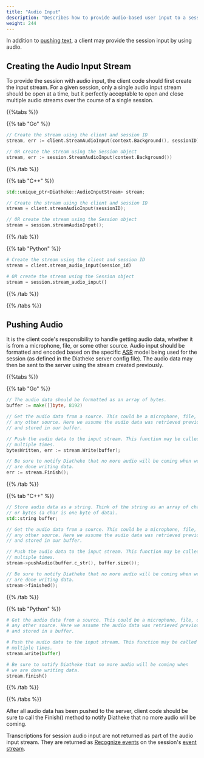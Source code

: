 ```yaml
---
title: "Audio Input"
description: "Describes how to provide audio-based user input to a session."
weight: 244
---
```


In addition to [pushing text](../push-text), a client may provide
the session input by using audio.

## Creating the Audio Input Stream
To provide the session with audio input, the client code should first
create the input stream. For a given session, only a single audio input
stream should be open at a time, but it perfectly acceptable to open
and close multiple audio streams over the course of a single session.

{{%tabs %}}

{{% tab "Go" %}}
``` go
// Create the stream using the client and session ID
stream, err := client.StreamAudioInput(context.Background(), sessionID)

// OR create the stream using the Session object
stream, err := session.StreamAudioInput(context.Background())
```
{{% /tab %}}

{{% tab "C++" %}}
``` c++
std::unique_ptr<Diatheke::AudioInputStream> stream;

// Create the stream using the client and session ID
stream = client.streamAudioInput(sessionID);

// OR create the stream using the Session object
stream = session.streamAudioInput();
```
{{% /tab %}}

{{% tab "Python" %}}
``` python
# Create the stream using the client and session ID
stream = client.stream_audio_input(session_id)

# OR create the stream using the Session object
stream = session.stream_audio_input()
```
{{% /tab %}}

{{% /tabs %}}



## Pushing Audio

It is the client code's responsibility to handle getting audio data, whether
it is from a microphone, file, or some other source. Audio input should be
formatted and encoded based on the specific [ASR](../../../glossary#asr)
model being used for the session (as defined in the Diatheke server config
file). The audio data may then be sent to the server using the stream
created previously.

{{%tabs %}}

{{% tab "Go" %}}
``` go
// The audio data should be formatted as an array of bytes.
buffer := make([]byte, 8192)

// Get the audio data from a source. This could be a microphone, file, or
// any other source. Here we assume the audio data was retrieved previously
// and stored in our buffer.

// Push the audio data to the input stream. This function may be called
// multiple times.
bytesWritten, err := stream.Write(buffer);

// Be sure to notify Diatheke that no more audio will be coming when we
// are done writing data.
err := stream.Finish();
```
{{% /tab %}}

{{% tab "C++" %}}
``` c++
// Store audio data as a string. Think of the string as an array of chars
// or bytes (a char is one byte of data).
std::string buffer;

// Get the audio data from a source. This could be a microphone, file, or
// any other source. Here we assume the audio data was retrieved previously
// and stored in our buffer.

// Push the audio data to the input stream. This function may be called
// multiple times.
stream->pushAudio(buffer.c_str(), buffer.size());

// Be sure to notify Diatheke that no more audio will be coming when we
// are done writing data.
stream->finished();
```
{{% /tab %}}

{{% tab "Python" %}}
``` python
# Get the audio data from a source. This could be a microphone, file, or
# any other source. Here we assume the audio data was retrieved previously
# and stored in a buffer.

# Push the audio data to the input stream. This function may be called
# multiple times.
stream.write(buffer)

# Be sure to notify Diatheke that no more audio will be coming when
# we are done writing data.
stream.finish()
```
{{% /tab %}}

{{% /tabs %}}

After all audio data has been pushed to the server, client code should be
sure to call the Finish() method to notify Diatheke that no more audio will
be coming.

Transcriptions for session audio input are not returned as part of the
audio input stream. They are returned as
[Recognize events](../event-stream#recognize-event) on the session's
[event stream](../event-stream).
